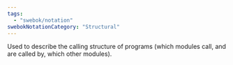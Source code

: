 ```yaml
---
tags:
  - "swebok/notation"
swebokNotationCategory: "Structural"
---
```

Used to describe the calling structure of programs (which modules call, and are called by, which other modules).